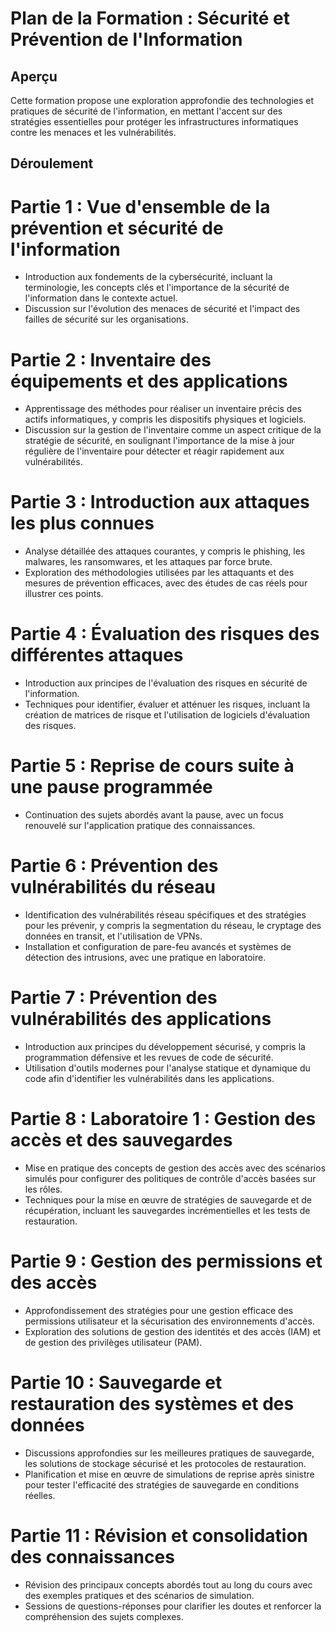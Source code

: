 # Plan de la Formation : Sécurité et Prévention de l'Information

## Aperçu
Cette formation propose une exploration approfondie des technologies et pratiques de sécurité de l'information, en mettant l'accent sur des stratégies essentielles pour protéger les infrastructures informatiques contre les menaces et les vulnérabilités.

## Déroulement 

# **Partie 1 : Vue d'ensemble de la prévention et sécurité de l'information**
- Introduction aux fondements de la cybersécurité, incluant la terminologie, les concepts clés et l'importance de la sécurité de l'information dans le contexte actuel.
- Discussion sur l'évolution des menaces de sécurité et l'impact des failles de sécurité sur les organisations.

# **Partie 2 : Inventaire des équipements et des applications**
- Apprentissage des méthodes pour réaliser un inventaire précis des actifs informatiques, y compris les dispositifs physiques et logiciels.
- Discussion sur la gestion de l'inventaire comme un aspect critique de la stratégie de sécurité, en soulignant l'importance de la mise à jour régulière de l'inventaire pour détecter et réagir rapidement aux vulnérabilités.

# **Partie 3 : Introduction aux attaques les plus connues**
- Analyse détaillée des attaques courantes, y compris le phishing, les malwares, les ransomwares, et les attaques par force brute.
- Exploration des méthodologies utilisées par les attaquants et des mesures de prévention efficaces, avec des études de cas réels pour illustrer ces points.

# **Partie 4 : Évaluation des risques des différentes attaques**
- Introduction aux principes de l'évaluation des risques en sécurité de l'information.
- Techniques pour identifier, évaluer et atténuer les risques, incluant la création de matrices de risque et l'utilisation de logiciels d'évaluation des risques.

# **Partie 5 : Reprise de cours suite à une pause programmée**
- Continuation des sujets abordés avant la pause, avec un focus renouvelé sur l'application pratique des connaissances.

# **Partie 6 : Prévention des vulnérabilités du réseau**
- Identification des vulnérabilités réseau spécifiques et des stratégies pour les prévenir, y compris la segmentation du réseau, le cryptage des données en transit, et l'utilisation de VPNs.
- Installation et configuration de pare-feu avancés et systèmes de détection des intrusions, avec une pratique en laboratoire.

# **Partie 7 : Prévention des vulnérabilités des applications**
- Introduction aux principes du développement sécurisé, y compris la programmation défensive et les revues de code de sécurité.
- Utilisation d'outils modernes pour l'analyse statique et dynamique du code afin d'identifier les vulnérabilités dans les applications.

# **Partie 8 : Laboratoire 1 : Gestion des accès et des sauvegardes**
- Mise en pratique des concepts de gestion des accès avec des scénarios simulés pour configurer des politiques de contrôle d'accès basées sur les rôles.
- Techniques pour la mise en œuvre de stratégies de sauvegarde et de récupération, incluant les sauvegardes incrémentielles et les tests de restauration.

# **Partie 9 : Gestion des permissions et des accès**
- Approfondissement des stratégies pour une gestion efficace des permissions utilisateur et la sécurisation des environnements d'accès.
- Exploration des solutions de gestion des identités et des accès (IAM) et de gestion des privilèges utilisateur (PAM).

# **Partie 10 : Sauvegarde et restauration des systèmes et des données**
- Discussions approfondies sur les meilleures pratiques de sauvegarde, les solutions de stockage sécurisé et les protocoles de restauration.
- Planification et mise en œuvre de simulations de reprise après sinistre pour tester l'efficacité des stratégies de sauvegarde en conditions réelles.

# **Partie 11 : Révision et consolidation des connaissances**
- Révision des principaux concepts abordés tout au long du cours avec des exemples pratiques et des scénarios de simulation.
- Sessions de questions-réponses pour clarifier les doutes et renforcer la compréhension des sujets complexes.

